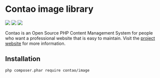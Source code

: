 Contao image library
====================

[![](https://img.shields.io/travis/contao/image/master.svg?style=flat-square)](https://travis-ci.org/contao/image/)
[![](https://img.shields.io/scrutinizer/g/contao/image/master.svg?style=flat-square)](https://scrutinizer-ci.com/g/contao/image/)
[![](https://img.shields.io/coveralls/contao/image/master.svg?style=flat-square)](https://coveralls.io/github/contao/image)

Contao is an Open Source PHP Content Management System for people who want a
professional website that is easy to maintain. Visit the [project website][1]
for more information.


Installation
------------

```sh
php composer.phar require contao/image
```

[1]: https://contao.org
